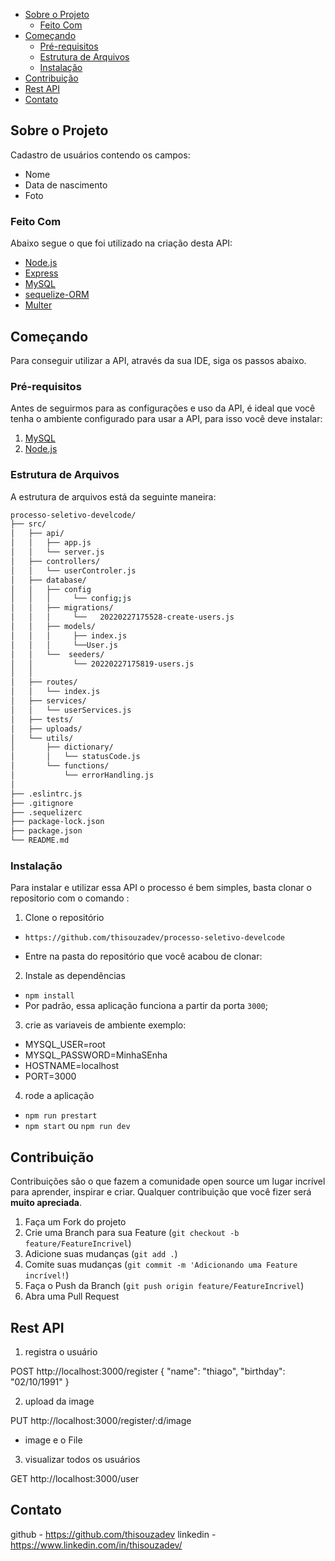 - [Sobre o Projeto](#sobre-o-projeto)
  - [Feito Com](#feito-com)
- [Começando](#come%C3%A7ando)
  - [Pré-requisitos](#pr%C3%A9-requisitos)
  - [Estrutura de Arquivos](#estrutura-de-arquivos)
  - [Instalação](#instala%C3%A7%C3%A3o)
- [Contribuição](#contribui%C3%A7%C3%A3o)
- [Rest API](#rest-api)
- [Contato](#contato)

<!-- ABOUT THE PROJECT -->

## Sobre o Projeto

Cadastro de usuários contendo os campos:

- Nome
- Data de nascimento
- Foto

### Feito Com

Abaixo segue o que foi utilizado na criação desta API:

- [Node.js](https://nodejs.org/en/) 
- [Express](https://expressjs.com/pt-br/) 
- [MySQL](https://www.mysql.com/) 
- [sequelize-ORM](https://sequelize.org/) 
- [Multer](https://github.com/expressjs/multer) 


<!-- GETTING STARTED -->

## Começando

Para conseguir utilizar a API, através da sua IDE, siga os passos abaixo.

### Pré-requisitos

Antes de seguirmos para as configurações e uso da API, é ideal que você tenha o ambiente configurado para usar a API, para isso você deve instalar: <br /> 
1. [MySQL](https://www.mysql.com/) 
2. [Node.js](https://nodejs.org/en/) 

### Estrutura de Arquivos

A estrutura de arquivos está da seguinte maneira:

```bash
processo-seletivo-develcode/
├── src/
│   ├── api/
│   │   ├── app.js
│   │   └── server.js
│   ├── controllers/
│   │   └── userControler.js 
│   ├── database/
│   │   ├── config 
│   │   │     └── config;js
│   │   ├── migrations/
│   │   │     └──   20220227175528-create-users.js
│   │   ├── models/
│   │   │     ├── index.js
│   │   │     └──User.js
│   │   └──  seeders/ 
│   │         └── 20220227175819-users.js
│   │   
│   ├── routes/
│   │   └── index.js
│   ├── services/
│   │   └── userServices.js  
│   ├── tests/
│   ├── uploads/
│   └── utils/
│       ├── dictionary/
│       │   └── statusCode.js
│       └── functions/
│           └── errorHandling.js
│   
├── .eslintrc.js
├── .gitignore
├── .sequelizerc
├── package-lock.json
├── package.json
└── README.md
```

### Instalação

Para instalar e utilizar essa API o processo é bem simples, basta clonar o repositorio com o comando :

1. Clone o repositório

- `https://github.com/thisouzadev/processo-seletivo-develcode`

- Entre na pasta do repositório que você acabou de clonar:
 

2. Instale as dependências

- `npm install`
- Por padrão, essa aplicação funciona a partir da porta `3000`;

3. crie as variaveis de ambiente exemplo:

<ul>
<li>MYSQL_USER=root</li>
<li>MYSQL_PASSWORD=MinhaSEnha</li>
<li>HOSTNAME=localhost</li>
<li>PORT=3000</li>
</ul>




 
4. rode a aplicação
- `npm run prestart`  
- `npm start` ou `npm run dev`



## Contribuição

Contribuições são o que fazem a comunidade open source um lugar incrível para aprender, inspirar e criar. Qualquer contribuição que você fizer será **muito apreciada**.

1. Faça um Fork do projeto
2. Crie uma Branch para sua Feature (`git checkout -b feature/FeatureIncrivel`)
3. Adicione suas mudanças (`git add .`)
4. Comite suas mudanças (`git commit -m 'Adicionando uma Feature incrível!`)
5. Faça o Push da Branch (`git push origin feature/FeatureIncrivel`)
6. Abra uma Pull Request

<!-- rest API -->

## Rest API

1. registra o usuário

POST http://localhost:3000/register 
{
	"name": "thiago",	"birthday": "02/10/1991"
}

2. upload da image

PUT http://localhost:3000/register/:d/image

- image e o File

3. visualizar todos os usuários

GET http://localhost:3000/user

<!-- CONTACT -->

## Contato

github - https://github.com/thisouzadev
linkedin - https://www.linkedin.com/in/thisouzadev/
